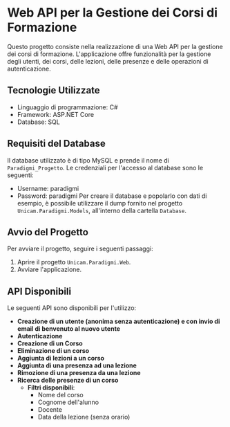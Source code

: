 # Web API per la Gestione dei Corsi di Formazione

Questo progetto consiste nella realizzazione di una Web API per la gestione dei corsi di formazione. L'applicazione offre funzionalità per la gestione degli utenti, dei corsi, delle lezioni, delle presenze e delle operazioni di autenticazione.

## Tecnologie Utilizzate
- Linguaggio di programmazione: C#
- Framework: ASP.NET Core
- Database: SQL

## Requisiti del Database
Il database utilizzato è di tipo MySQL e prende il nome di `Paradigmi_Progetto`. Le credenziali per l'accesso al database sono le seguenti:
- Username: paradigmi
- Password: paradigmi
Per creare il database e popolarlo con dati di esempio, è possibile utilizzare il dump fornito nel progetto `Unicam.Paradigmi.Models`, all'interno della cartella `Database`.

## Avvio del Progetto
Per avviare il progetto, seguire i seguenti passaggi:
1. Aprire il progetto `Unicam.Paradigmi.Web`.
2. Avviare l'applicazione.

## API Disponibili

Le seguenti API sono disponibili per l'utilizzo:

- **Creazione di un utente (anonima senza autenticazione) e con invio di email di benvenuto al nuovo utente**
- **Autenticazione**
- **Creazione di un Corso**
- **Eliminazione di un corso**
- **Aggiunta di lezioni a un corso**
- **Aggiunta di una presenza ad una lezione**
- **Rimozione di una presenza da una lezione**
- **Ricerca delle presenze di un corso**
  - **Filtri disponibili**:
    - Nome del corso
    - Cognome dell'alunno
    - Docente
    - Data della lezione (senza orario)
